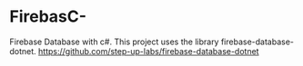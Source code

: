 # FirebasC-
Firebase Database with c#. This project uses the library firebase-database-dotnet. https://github.com/step-up-labs/firebase-database-dotnet
